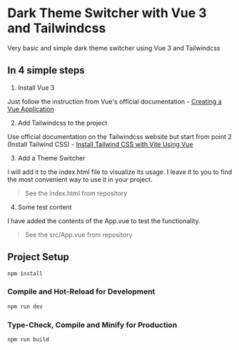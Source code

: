 # Dark Theme Switcher with Vue 3 and Tailwindcss

Very basic and simple dark theme switcher using Vue 3 and Tailwindcss

## In 4 simple steps

1. Install Vue 3

Just follow the instruction from Vue's official documentation - [Creating a Vue Application](https://vuejs.org/guide/quick-start.html#creating-a-vue-application)

2. Add Tailwindcss to the project

Use official documentation on the Tailwindcss website but start from point 2 (Install Tailwind CSS) - [Install Tailwind CSS with Vite Using Vue](https://tailwindcss.com/docs/guides/vite#vue)

3. Add a Theme Switcher

I will add it to the index.html file to visualize its usage. I leave it to you to find the most convenient way to use it in your project.
> See the index.html from repository

4. Some test content

I have added the contents of the App.vue to test the functionality.
> See the src/App.vue from repository

## Project Setup

```sh
npm install
```

### Compile and Hot-Reload for Development

```sh
npm run dev
```

### Type-Check, Compile and Minify for Production

```sh
npm run build
```
